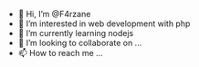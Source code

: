 - 👋 Hi, I’m @F4rzane
- 👀 I’m interested in web development with php
- 🌱 I’m currently learning nodejs
- 💞️ I’m looking to collaborate on ...
- 📫 How to reach me ...

<!---
F4rzane/F4rzane is a ✨ special ✨ repository because its `README.md` (this file) appears on your GitHub profile.
You can click the Preview link to take a look at your changes.
--->
